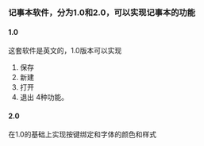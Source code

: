 ### 记事本软件，分为1.0和2.0，可以实现记事本的功能
#### 1.0
这套软件是英文的，1.0版本可以实现
1. 保存
2. 新建
3. 打开
4. 退出
4种功能。
#### 2.0
在1.0的基础上实现按键绑定和字体的颜色和样式
